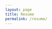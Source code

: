 ```yaml
---
layout: page
title: Resume 
permalink: /resume/
---
```

<object height="900" width="100%" data="https://nbviewer.org/github/ajprabhu09/resume/blob/master/AjinkyaPrabhu.pdf" type='application/pdf'></object>
